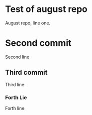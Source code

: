 # Test of august repo
August repo, line one.

# Second commit
Second line

## Third commit
Third line

### Forth Lie

Forth line